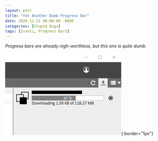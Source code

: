 ```yaml
---
layout: post
title: "Yet Another Dumb Progress Bar"
date: 2020-12-21 08:00:00 -0600
categories: [Stupid Bugs]
tags: [Ivanti, Progress Bars]
---
```


*Progress bars are already nigh-worthless, but this one is quite dumb.*

![Dumb, inaccurate progress bar](/assets/2020/12/dumb-progress-bar.png){:border="1px"}
